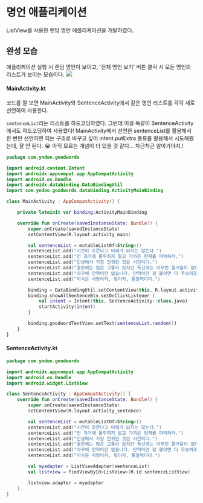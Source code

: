 # 명언 애플리케이션
ListView를 사용한 랜덤 명언 애플리케이션을 개발하였다. 

## 완성 모습
애플리케이션 실행 시 랜덤 명언이 보이고, '전체 명언 보기' 버튼 클릭 시 모든 명언의 리스트가 보이는 모습이다.
![](https://velog.velcdn.com/images/kuronuma_daisy/post/4d3276fd-c15a-480a-843b-eb1630121530/image.gif)



#### MainActivity.kt
코드를 잘 보면 MainActivity와 SentenceActivity에서 같은 명언 리스트를 각각 새로 선언하여 사용한다.   

`sentenceList`라는 리스트를 하드코딩하였다. 그런데 이걸 똑같이 SentenceActivity에서도 하드코딩하여 사용했다! 
MainActivity에서 선언한 sentenceList를 활용해서 한 번만 선언하면 되는 구조로 바꾸고 싶어 intent.putExtra 종류를 활용해서 시도해봤는데, 잘 안 된다. 😭
아직 모르는 개념이 더 있을 것 같다... 차근차근 알아가야지.!
```kotlin
package com.yndoo.goodwords

import android.content.Intent
import androidx.appcompat.app.AppCompatActivity
import android.os.Bundle
import androidx.databinding.DataBindingUtil
import com.yndoo.goodwords.databinding.ActivityMainBinding

class MainActivity : AppCompatActivity() {

    private lateinit var binding:ActivityMainBinding

    override fun onCreate(savedInstanceState: Bundle?) {
        super.onCreate(savedInstanceState)
        setContentView(R.layout.activity_main)

        val sentenceList = mutableListOf<String>()
        sentenceList.add("시간이 흐른다고 미래가 되지는 않는다.")
        sentenceList.add("먼 과거에 몰두하지 말고 가까운 현재를 파악하라.")
        sentenceList.add("인생에서 가장 진귀한 것은 시간이다.")
        sentenceList.add("결혼에는 많은 고통이 있지만 독신에는 아무런 즐거움이 없다.")
        sentenceList.add("야구에 만약이란 없습니다. 만약이란 걸 붙이면 다 우승하죠.")
        sentenceList.add("지식은 사랑이자, 빛이자, 통찰력이다.")

        binding = DataBindingUtil.setContentView(this, R.layout.activity_main)
        binding.showAllSentenceBtn.setOnClickListener {
            val intent = Intent(this, SentenceActivity::class.java)
            startActivity(intent)
        }

        binding.goodwordTextView.setText(sentenceList.random())
    }
}
```
#### SentenceActivity.kt
```kotlin
package com.yndoo.goodwords

import androidx.appcompat.app.AppCompatActivity
import android.os.Bundle
import android.widget.ListView

class SentenceActivity : AppCompatActivity() {
    override fun onCreate(savedInstanceState: Bundle?) {
        super.onCreate(savedInstanceState)
        setContentView(R.layout.activity_sentence)

        val sentenceList = mutableListOf<String>()
        sentenceList.add("시간이 흐른다고 미래가 되지는 않는다.")
        sentenceList.add("먼 과거에 몰두하지 말고 가까운 현재를 파악하라.")
        sentenceList.add("인생에서 가장 진귀한 것은 시간이다.")
        sentenceList.add("결혼에는 많은 고통이 있지만 독신에는 아무런 즐거움이 없다.")
        sentenceList.add("야구에 만약이란 없습니다. 만약이란 걸 붙이면 다 우승하죠.")
        sentenceList.add("지식은 사랑이자, 빛이자, 통찰력이다.")

        val myadapter = ListViewAdapter(sentenceList)
        val listview = findViewById<ListView>(R.id.sentenceListView)

        listview.adapter = myadapter
    }
}
```
